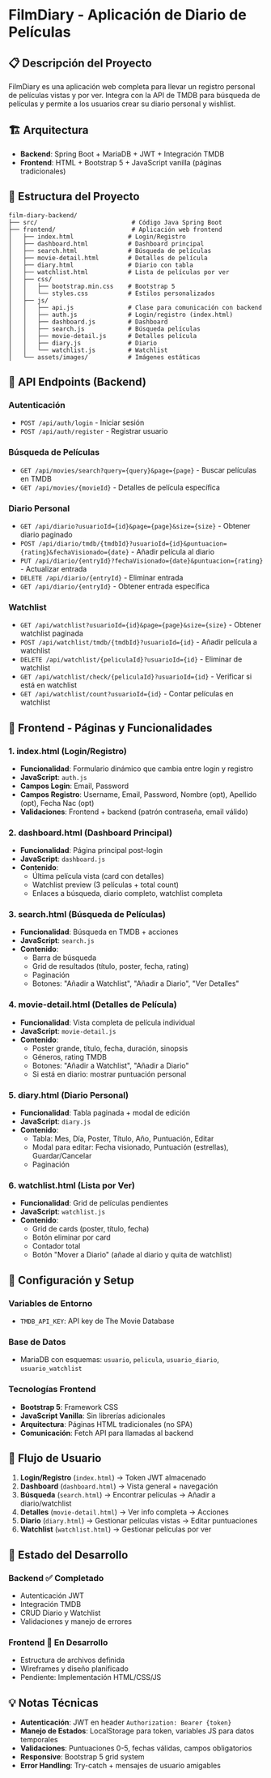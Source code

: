 # FilmDiary - Aplicación de Diario de Películas

## 📋 Descripción del Proyecto

FilmDiary es una aplicación web completa para llevar un registro personal de películas vistas y por ver. Integra con la API de TMDB para búsqueda de películas y permite a los usuarios crear su diario personal y wishlist.

## 🏗️ Arquitectura

- **Backend**: Spring Boot + MariaDB + JWT + Integración TMDB
- **Frontend**: HTML + Bootstrap 5 + JavaScript vanilla (páginas tradicionales)

## 📁 Estructura del Proyecto

```
film-diary-backend/
├── src/                          # Código Java Spring Boot
├── frontend/                     # Aplicación web frontend
│   ├── index.html               # Login/Registro
│   ├── dashboard.html           # Dashboard principal  
│   ├── search.html              # Búsqueda de películas
│   ├── movie-detail.html        # Detalles de película
│   ├── diary.html               # Diario con tabla
│   ├── watchlist.html           # Lista de películas por ver
│   ├── css/
│   │   ├── bootstrap.min.css    # Bootstrap 5
│   │   └── styles.css           # Estilos personalizados
│   ├── js/
│   │   ├── api.js               # Clase para comunicación con backend
│   │   ├── auth.js              # Login/registro (index.html)
│   │   ├── dashboard.js         # Dashboard
│   │   ├── search.js            # Búsqueda películas
│   │   ├── movie-detail.js      # Detalles película
│   │   ├── diary.js             # Diario
│   │   └── watchlist.js         # Watchlist
│   └── assets/images/           # Imágenes estáticas
```

## 🔌 API Endpoints (Backend)

### Autenticación
- `POST /api/auth/login` - Iniciar sesión
- `POST /api/auth/register` - Registrar usuario

### Búsqueda de Películas  
- `GET /api/movies/search?query={query}&page={page}` - Buscar películas en TMDB
- `GET /api/movies/{movieId}` - Detalles de película específica

### Diario Personal
- `GET /api/diario?usuarioId={id}&page={page}&size={size}` - Obtener diario paginado
- `POST /api/diario/tmdb/{tmdbId}?usuarioId={id}&puntuacion={rating}&fechaVisionado={date}` - Añadir película al diario
- `PUT /api/diario/{entryId}?fechaVisionado={date}&puntuacion={rating}` - Actualizar entrada
- `DELETE /api/diario/{entryId}` - Eliminar entrada
- `GET /api/diario/{entryId}` - Obtener entrada específica

### Watchlist
- `GET /api/watchlist?usuarioId={id}&page={page}&size={size}` - Obtener watchlist paginada
- `POST /api/watchlist/tmdb/{tmdbId}?usuarioId={id}` - Añadir película a watchlist
- `DELETE /api/watchlist/{peliculaId}?usuarioId={id}` - Eliminar de watchlist
- `GET /api/watchlist/check/{peliculaId}?usuarioId={id}` - Verificar si está en watchlist
- `GET /api/watchlist/count?usuarioId={id}` - Contar películas en watchlist

## 🎨 Frontend - Páginas y Funcionalidades

### 1. index.html (Login/Registro)
- **Funcionalidad**: Formulario dinámico que cambia entre login y registro
- **JavaScript**: `auth.js`
- **Campos Login**: Email, Password
- **Campos Registro**: Username, Email, Password, Nombre (opt), Apellido (opt), Fecha Nac (opt)
- **Validaciones**: Frontend + backend (patrón contraseña, email válido)

### 2. dashboard.html (Dashboard Principal)
- **Funcionalidad**: Página principal post-login
- **JavaScript**: `dashboard.js`
- **Contenido**: 
  - Última película vista (card con detalles)
  - Watchlist preview (3 películas + total count)
  - Enlaces a búsqueda, diario completo, watchlist completa

### 3. search.html (Búsqueda de Películas)
- **Funcionalidad**: Búsqueda en TMDB + acciones
- **JavaScript**: `search.js`
- **Contenido**:
  - Barra de búsqueda
  - Grid de resultados (título, poster, fecha, rating)
  - Paginación
  - Botones: "Añadir a Watchlist", "Añadir a Diario", "Ver Detalles"

### 4. movie-detail.html (Detalles de Película)
- **Funcionalidad**: Vista completa de película individual
- **JavaScript**: `movie-detail.js`
- **Contenido**:
  - Poster grande, título, fecha, duración, sinopsis
  - Géneros, rating TMDB
  - Botones: "Añadir a Watchlist", "Añadir a Diario"
  - Si está en diario: mostrar puntuación personal

### 5. diary.html (Diario Personal)
- **Funcionalidad**: Tabla paginada + modal de edición
- **JavaScript**: `diary.js`
- **Contenido**:
  - Tabla: Mes, Día, Poster, Título, Año, Puntuación, Editar
  - Modal para editar: Fecha visionado, Puntuación (estrellas), Guardar/Cancelar
  - Paginación

### 6. watchlist.html (Lista por Ver)
- **Funcionalidad**: Grid de películas pendientes
- **JavaScript**: `watchlist.js`
- **Contenido**:
  - Grid de cards (poster, título, fecha)
  - Botón eliminar por card
  - Contador total
  - Botón "Mover a Diario" (añade al diario y quita de watchlist)

## 🔧 Configuración y Setup

### Variables de Entorno
- `TMDB_API_KEY`: API key de The Movie Database

### Base de Datos
- MariaDB con esquemas: `usuario`, `pelicula`, `usuario_diario`, `usuario_watchlist`

### Tecnologías Frontend
- **Bootstrap 5**: Framework CSS
- **JavaScript Vanilla**: Sin librerías adicionales
- **Arquitectura**: Páginas HTML tradicionales (no SPA)
- **Comunicación**: Fetch API para llamadas al backend

## 🚀 Flujo de Usuario

1. **Login/Registro** (`index.html`) → Token JWT almacenado
2. **Dashboard** (`dashboard.html`) → Vista general + navegación
3. **Búsqueda** (`search.html`) → Encontrar películas → Añadir a diario/watchlist
4. **Detalles** (`movie-detail.html`) → Ver info completa → Acciones
5. **Diario** (`diary.html`) → Gestionar películas vistas → Editar puntuaciones
6. **Watchlist** (`watchlist.html`) → Gestionar películas por ver

## 📝 Estado del Desarrollo

### Backend ✅ Completado
- Autenticación JWT
- Integración TMDB
- CRUD Diario y Watchlist
- Validaciones y manejo de errores

### Frontend 🚧 En Desarrollo
- Estructura de archivos definida
- Wireframes y diseño planificado
- Pendiente: Implementación HTML/CSS/JS

## 💡 Notas Técnicas

- **Autenticación**: JWT en header `Authorization: Bearer {token}`
- **Manejo de Estados**: LocalStorage para token, variables JS para datos temporales
- **Validaciones**: Puntuaciones 0-5, fechas válidas, campos obligatorios
- **Responsive**: Bootstrap 5 grid system
- **Error Handling**: Try-catch + mensajes de usuario amigables